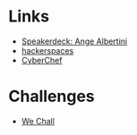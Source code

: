 # Links
- [Speakerdeck: Ange Albertini](https://speakerdeck.com/ange)
- [hackerspaces](https://hackerspaces.org/)
- [CyberChef](https://gchq.github.io/CyberChef/)

# Challenges
- [We Chall](http://www.wechall.net/active_sites)
